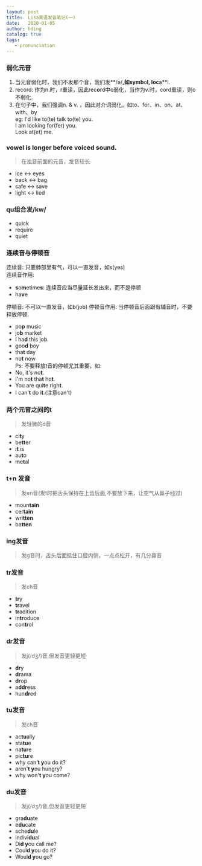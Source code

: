 ```yaml
---
layout: post
title:  Lisa美语发音笔记(一)
date:   2020-01-05
author: hding
catalog: true
tags:
   - pronunciation
---
```

### 弱化元音
1. 当元音弱化时，我们不发那个音，我们发**/ə/**,如symb**o**l, loc**a**l.  
2. record: 作为n.时，r重读，因此rec**o**rd中o弱化，当作为v.时，cord重读，则o不弱化.  
3. 在句子中，我们强调n. & v. ，因此对介词弱化，如to、for、in、on、at、with、by  
  eg: I'd like to(te) talk to(te) you.  
      I am looking for(fer) you.  
      Look at(et) me.


### vowel is longer before voiced sound.
> 在浊音前面的元音，发音较长
- ice   <->  eyes
- back  <->  bag
- safe  <->  save
- light <->  lied


### qu组合发/kw/
- quick  
- require
- quiet


### 连续音与停顿音
连续音:  只要肺部里有气，可以一直发音，如s(yes)  
连续音作用:
- **s**o**m**etime**s**: 连续音应当尽量延长发出来，而不是停顿
- ha**v**e  

停顿音:  不可以一直发音，如b(job)
停顿音作用: 当停顿音后面跟有辅音时，不要释放停顿.
- po**p** music
- jo**b** market
- I ha**d** this job.
- goo**d** boy
- tha**t** day
- no**t** now   
Ps: 不要释放t音的停顿尤其重要，如:
- No, it's no**t**.
- I'm no**t** tha**t** ho**t**.
- You are qui**t**e righ**t**.
- I can'**t** do i**t**.(注意can't)


### 两个元音之间的t
> 发轻微的d音
- ci**t**y
- be**tt**er
- i**t** is
- au**t**o
- me**t**al


### t+n 发音
> 发en音(发t时把舌头保持在上齿后面,不要放下来，让空气从鼻子经过)
- moun**tain**
- cer**tain**
- wri**tten** 
- ba**tten**


### ing发音
> 发g音时，舌头后面抵住口腔内侧，一点点松开，有几分鼻音


### tr发音
> 发ch音
- **tr**y
- **tr**avel
- **tr**adition
- in**tr**oduce
- con**tr**ol


### dr发音
> 发j(/dʒ/)音,但发音更轻更短
- **dr**y
- **dr**ama
- **dr**op
- a**ddr**ess
- hun**dr**ed


### tu发音
> 发ch音
- ac**tu**ally
- sta**tu**e
- na**tu**re
- pic**tu**re  
- why can'**t y**ou do it? 
- aren'**t y**ou hungry?
- why won'**t y**ou come?


### du发音
> 发j(/dʒ/)音,但发音更轻更短
- gra**du**ate
- e**du**cate	
- sche**du**le
- indivi**du**al
- Di**d y**ou call me?
- Coul**d y**ou do it?
- Woul**d y**ou go?






  











	













































